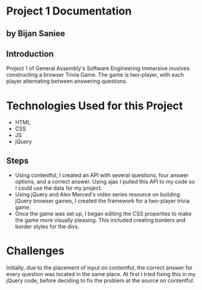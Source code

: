 # Project 1 Documentation
## by Bijan Saniee

## Introduction

Project 1 of General Assembly's Software Engineering Immersive involves
constructing a browser Trivia Game. The game is two-player, with each player alternating between answering questions.

# Technologies Used for this Project
- HTML
- CSS
- JS
- jQuery

## Steps
- Using contentful, I created an API with several questions, four answer options, and a correct answer. Using ajax I pulled this API to my code so I could use the data for my project.
- Using jQuery and Alex Merced's video series resource on building jQuery browser games, I created the framework for a two-player trivia game.
- Once the game was set up, I began editing the CSS properties to make the game more visually pleasing. This included creating borders and border styles for the divs.

# Challenges
Initially, due to the placement of input on contentful, the correct answer for every question was located in the same place. At first I tried fixing this in my jQuery code, before deciding to fix the problem at the source on contentful.
